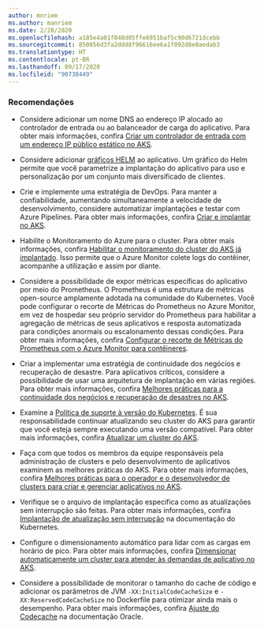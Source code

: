 ```yaml
---
author: mnriem
ms.author: manriem
ms.date: 2/28/2020
ms.openlocfilehash: a185e4a01f048d05ffe6951baf5c90d6721dcebb
ms.sourcegitcommit: 850856d3fa2ddd8f96616ee6a1f092d8e0aedab3
ms.translationtype: HT
ms.contentlocale: pt-BR
ms.lasthandoff: 09/17/2020
ms.locfileid: "90738449"
---
```

### <a name="recommendations"></a>Recomendações

* Considere adicionar um nome DNS ao endereço IP alocado ao controlador de entrada ou ao balanceador de carga do aplicativo. Para obter mais informações, confira [Criar um controlador de entrada com um endereço IP público estático no AKS](/azure/aks/ingress-static-ip).

* Considere adicionar [gráficos HELM](https://helm.sh/docs/topics/charts/) ao aplicativo. Um gráfico do Helm permite que você parametrize a implantação do aplicativo para uso e personalização por um conjunto mais diversificado de clientes.

* Crie e implemente uma estratégia de DevOps. Para manter a confiabilidade, aumentando simultaneamente a velocidade de desenvolvimento, considere automatizar implantações e testar com Azure Pipelines. Para obter mais informações, confira [Criar e implantar no AKS](/azure/devops/pipelines/ecosystems/kubernetes/aks-template).

* Habilite o Monitoramento do Azure para o cluster. Para obter mais informações, confira [Habilitar o monitoramento do cluster do AKS já implantado](/azure/azure-monitor/insights/container-insights-enable-existing-clusters). Isso permite que o Azure Monitor colete logs do contêiner, acompanhe a utilização e assim por diante.

* Considere a possibilidade de expor métricas específicas do aplicativo por meio do Prometheus. O Prometheus é uma estrutura de métricas open-source amplamente adotada na comunidade do Kubernetes. Você pode configurar o recorte de Métricas do Prometheus no Azure Monitor, em vez de hospedar seu próprio servidor do Prometheus para habilitar a agregação de métricas de seus aplicativos e resposta automatizada para condições anormais ou escalonamento dessas condições. Para obter mais informações, confira [Configurar o recorte de Métricas do Prometheus com o Azure Monitor para contêineres](/azure/azure-monitor/insights/container-insights-prometheus-integration).

* Criar a implementar uma estratégia de continuidade dos negócios e recuperação de desastre. Para aplicativos críticos, considere a possibilidade de usar uma arquitetura de implantação em várias regiões. Para obter mais informações, confira [Melhores práticas para a continuidade dos negócios e recuperação de desastres no AKS](/azure/aks/operator-best-practices-multi-region).

* Examine a [Política de suporte à versão do Kubernetes](/azure/aks/supported-kubernetes-versions#kubernetes-version-support-policy). É sua responsabilidade continuar atualizando seu cluster do AKS para garantir que você esteja sempre executando uma versão compatível. Para obter mais informações, confira [Atualizar um cluster do AKS](/azure/aks/upgrade-cluster).

* Faça com que todos os membros da equipe responsáveis pela administração de clusters e pelo desenvolvimento de aplicativos examinem as melhores práticas do AKS. Para obter mais informações, confira [Melhores práticas para o operador e o desenvolvedor de clusters para criar e gerenciar aplicativos no AKS](/azure/aks/best-practices).

* Verifique se o arquivo de implantação especifica como as atualizações sem interrupção são feitas. Para obter mais informações, confira [Implantação de atualização sem interrupção](https://kubernetes.io/docs/concepts/workloads/controllers/deployment/#rolling-update-deployment) na documentação do Kubernetes.

* Configure o dimensionamento automático para lidar com as cargas em horário de pico. Para obter mais informações, confira [Dimensionar automaticamente um cluster para atender às demandas de aplicativo no AKS](/azure/aks/cluster-autoscaler).

* Considere a possibilidade de monitorar o tamanho do cache de código e adicionar os parâmetros de JVM `-XX:InitialCodeCacheSize` e `-XX:ReservedCodeCacheSize` no Dockerfile para otimizar ainda mais o desempenho. Para obter mais informações, confira [Ajuste do Codecache](https://docs.oracle.com/javase/8/embedded/develop-apps-platforms/codecache.htm) na documentação Oracle.
